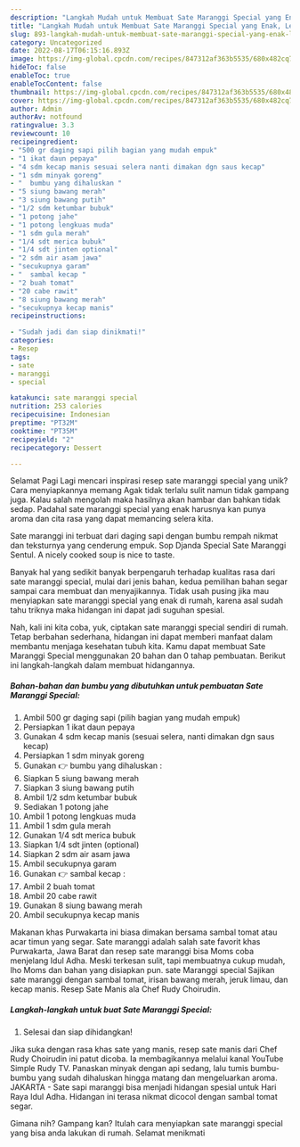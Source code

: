 ```yaml
---
description: "Langkah Mudah untuk Membuat Sate Maranggi Special yang Enak, Lezat"
title: "Langkah Mudah untuk Membuat Sate Maranggi Special yang Enak, Lezat"
slug: 893-langkah-mudah-untuk-membuat-sate-maranggi-special-yang-enak-lezat
category: Uncategorized
date: 2022-08-17T06:15:16.893Z
image: https://img-global.cpcdn.com/recipes/847312af363b5535/680x482cq70/sate-maranggi-special-foto-resep-utama.jpg
hideToc: false
enableToc: true
enableTocContent: false
thumbnail: https://img-global.cpcdn.com/recipes/847312af363b5535/680x482cq70/sate-maranggi-special-foto-resep-utama.jpg
cover: https://img-global.cpcdn.com/recipes/847312af363b5535/680x482cq70/sate-maranggi-special-foto-resep-utama.jpg
author: Admin
authorAv: notfound
ratingvalue: 3.3
reviewcount: 10
recipeingredient:
- "500 gr daging sapi pilih bagian yang mudah empuk"
- "1 ikat daun pepaya"
- "4 sdm kecap manis sesuai selera nanti dimakan dgn saus kecap"
- "1 sdm minyak goreng"
- "  bumbu yang dihaluskan "
- "5 siung bawang merah"
- "3 siung bawang putih"
- "1/2 sdm ketumbar bubuk"
- "1 potong jahe"
- "1 potong lengkuas muda"
- "1 sdm gula merah"
- "1/4 sdt merica bubuk"
- "1/4 sdt jinten optional"
- "2 sdm air asam jawa"
- "secukupnya garam"
- "  sambal kecap "
- "2 buah tomat"
- "20 cabe rawit"
- "8 siung bawang merah"
- "secukupnya kecap manis"
recipeinstructions:

- "Sudah jadi dan siap dinikmati!"
categories:
- Resep
tags:
- sate
- maranggi
- special

katakunci: sate maranggi special 
nutrition: 253 calories
recipecuisine: Indonesian
preptime: "PT32M"
cooktime: "PT35M"
recipeyield: "2"
recipecategory: Dessert

---
```



Selamat Pagi Lagi mencari inspirasi resep sate maranggi special yang unik? Cara menyiapkannya memang Agak tidak terlalu sulit namun tidak gampang juga. Kalau salah mengolah maka hasilnya akan hambar dan bahkan tidak sedap. Padahal sate maranggi special yang enak harusnya kan punya aroma dan cita rasa yang dapat memancing selera kita.


Sate maranggi ini terbuat dari daging sapi dengan bumbu rempah nikmat dan teksturnya yang cenderung empuk. Sop Djanda Special Sate Maranggi Sentul. A nicely cooked soup is nice to taste.

Banyak hal yang sedikit banyak berpengaruh terhadap kualitas rasa dari sate maranggi special, mulai dari jenis bahan, kedua pemilihan bahan segar sampai cara membuat dan menyajikannya. Tidak usah pusing jika mau menyiapkan sate maranggi special yang enak di rumah, karena asal sudah tahu triknya maka hidangan ini dapat jadi suguhan spesial.


Nah, kali ini kita coba, yuk, ciptakan sate maranggi special sendiri di rumah. Tetap berbahan sederhana, hidangan ini dapat memberi manfaat dalam membantu menjaga kesehatan tubuh kita. Kamu dapat membuat Sate Maranggi Special menggunakan 20 bahan dan 0 tahap pembuatan. Berikut ini langkah-langkah dalam membuat hidangannya.

<!--inarticleads1-->

##### Bahan-bahan dan bumbu yang dibutuhkan untuk pembuatan Sate Maranggi Special:

1. Ambil 500 gr daging sapi (pilih bagian yang mudah empuk)
1. Persiapkan 1 ikat daun pepaya
1. Gunakan 4 sdm kecap manis (sesuai selera, nanti dimakan dgn saus kecap)
1. Persiapkan 1 sdm minyak goreng
1. Gunakan  👉 bumbu yang dihaluskan :
1. Siapkan 5 siung bawang merah
1. Siapkan 3 siung bawang putih
1. Ambil 1/2 sdm ketumbar bubuk
1. Sediakan 1 potong jahe
1. Ambil 1 potong lengkuas muda
1. Ambil 1 sdm gula merah
1. Gunakan 1/4 sdt merica bubuk
1. Siapkan 1/4 sdt jinten (optional)
1. Siapkan 2 sdm air asam jawa
1. Ambil secukupnya garam
1. Gunakan  👉 sambal kecap :
1. Ambil 2 buah tomat
1. Ambil 20 cabe rawit
1. Gunakan 8 siung bawang merah
1. Ambil secukupnya kecap manis


Makanan khas Purwakarta ini biasa dimakan bersama sambal tomat atau acar timun yang segar. Sate maranggi adalah salah sate favorit khas Purwakarta, Jawa Barat dan resep sate maranggi bisa Moms coba menjelang Idul Adha. Meski terkesan sulit, tapi membuatnya cukup mudah, lho Moms dan bahan yang disiapkan pun. sate Maranggi special Sajikan sate maranggi dengan sambal tomat, irisan bawang merah, jeruk limau, dan kecap manis. Resep Sate Manis ala Chef Rudy Choirudin. 

<!--inarticleads2-->

##### Langkah-langkah untuk buat Sate Maranggi Special:


1. Selesai dan siap dihidangkan!

Jika suka dengan rasa khas sate yang manis, resep sate manis dari Chef Rudy Choirudin ini patut dicoba. Ia membagikannya melalui kanal YouTube Simple Rudy TV. Panaskan minyak dengan api sedang, lalu tumis bumbu-bumbu yang sudah dihaluskan hingga matang dan mengeluarkan aroma. JAKARTA - Sate sapi maranggi bisa menjadi hidangan spesial untuk Hari Raya Idul Adha. Hidangan ini terasa nikmat dicocol dengan sambal tomat segar. 

Gimana nih? Gampang kan? Itulah cara menyiapkan sate maranggi special yang bisa anda lakukan di rumah. Selamat menikmati
